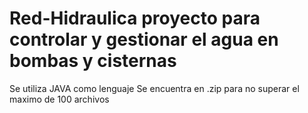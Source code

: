 # Red-Hidraulica proyecto para controlar y gestionar el agua en bombas y cisternas
Se utiliza JAVA como lenguaje
Se encuentra en .zip para no superar el maximo de 100 archivos
